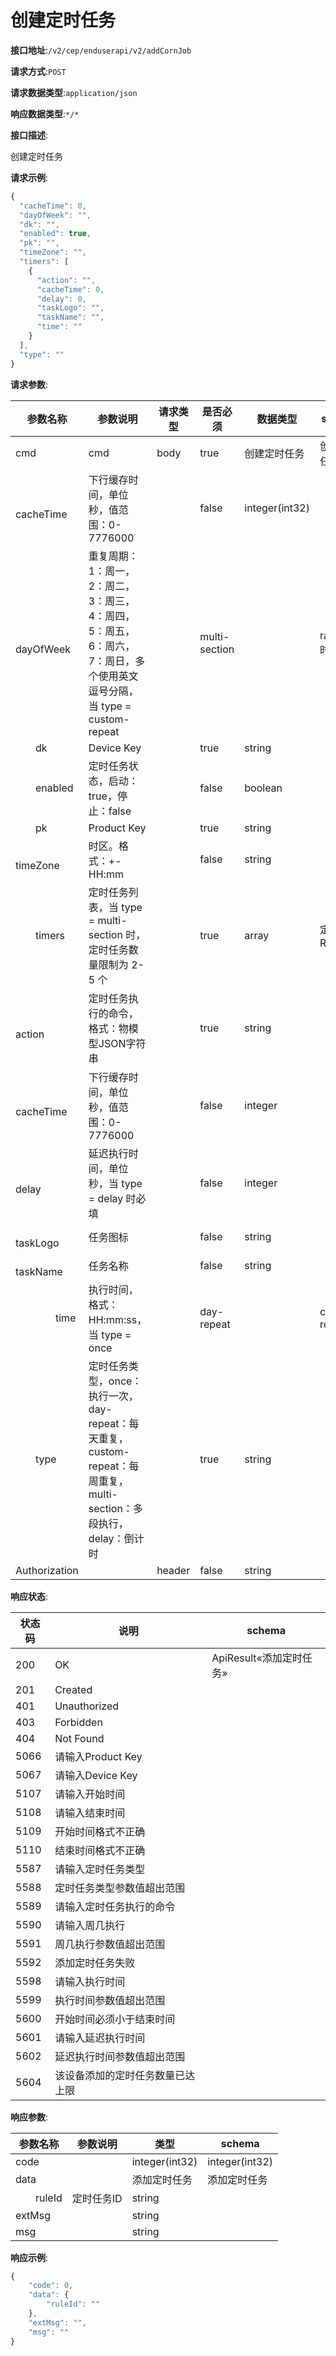 # 创建定时任务


**接口地址**:`/v2/cep/enduserapi/v2/addCornJob`


**请求方式**:`POST`


**请求数据类型**:`application/json`


**响应数据类型**:`*/*`


**接口描述**:<p>创建定时任务</p>



**请求示例**:


```javascript
{
  "cacheTime": 0,
  "dayOfWeek": "",
  "dk": "",
  "enabled": true,
  "pk": "",
  "timeZone": "",
  "timers": [
    {
      "action": "",
      "cacheTime": 0,
      "delay": 0,
      "taskLogo": "",
      "taskName": "",
      "time": ""
    }
  ],
  "type": ""
}
```


**请求参数**:


| 参数名称                          | 参数说明                                                     | 请求类型 | 是否必须      | 数据类型       | schema        |
| --------------------------------- | ------------------------------------------------------------ | -------- | ------------- | -------------- | ------------- |
| cmd                               | cmd                                                          | body     | true          | 创建定时任务   | 创建定时任务  |
| &emsp;&emsp;cacheTime             | 下行缓存时间，单位秒，值范围：0-7776000                      |          | false         | integer(int32) |               |
| &emsp;&emsp;dayOfWeek             | 重复周期：1：周一，2：周二，3：周三，4：周四，5：周五，6：周六，7：周日，多个使用英文逗号分隔，当 type = custom-repeat |          | multi-section |                | random 时必填 |
| &emsp;&emsp;dk                    | Device Key                                                   |          | true          | string         |               |
| &emsp;&emsp;enabled               | 定时任务状态，启动：true，停止：false                        |          | false         | boolean        |               |
| &emsp;&emsp;pk                    | Product Key                                                  |          | true          | string         |               |
| &emsp;&emsp;timeZone              | 时区。格式：+-HH:mm                                          |          | false         | string         |               |
| &emsp;&emsp;timers                | 定时任务列表，当 type = multi-section 时，定时任务数量限制为 2-5 个 |          | true          | array          | 定时任务Req   |
| &emsp;&emsp;&emsp;&emsp;action    | 定时任务执行的命令，格式：物模型JSON字符串                   |          | true          | string         |               |
| &emsp;&emsp;&emsp;&emsp;cacheTime | 下行缓存时间，单位秒，值范围：0-7776000                      |          | false         | integer        |               |
| &emsp;&emsp;&emsp;&emsp;delay     | 延迟执行时间，单位秒，当 type = delay 时必填                 |          | false         | integer        |               |
| &emsp;&emsp;&emsp;&emsp;taskLogo  | 任务图标                                                     |          | false         | string         |               |
| &emsp;&emsp;&emsp;&emsp;taskName  | 任务名称                                                     |          | false         | string         |               |
| &emsp;&emsp;&emsp;&emsp;time      | 执行时间，格式：HH:mm:ss，当 type = once                     |          | day-repeat    |                | custom-repeat |
| &emsp;&emsp;type                  | 定时任务类型，once：执行一次，day-repeat：每天重复，custom-repeat：每周重复，multi-section：多段执行，delay：倒计时 |          | true          | string         |               |
| Authorization                     |                                                              | header   | false         | string         |               |


**响应状态**:


| 状态码 | 说明                             | schema                  |
| ------ | -------------------------------- | ----------------------- |
| 200    | OK                               | ApiResult«添加定时任务» |
| 201    | Created                          |                         |
| 401    | Unauthorized                     |                         |
| 403    | Forbidden                        |                         |
| 404    | Not Found                        |                         |
| 5066   | 请输入Product Key                |                         |
| 5067   | 请输入Device Key                 |                         |
| 5107   | 请输入开始时间                   |                         |
| 5108   | 请输入结束时间                   |                         |
| 5109   | 开始时间格式不正确               |                         |
| 5110   | 结束时间格式不正确               |                         |
| 5587   | 请输入定时任务类型               |                         |
| 5588   | 定时任务类型参数值超出范围       |                         |
| 5589   | 请输入定时任务执行的命令         |                         |
| 5590   | 请输入周几执行                   |                         |
| 5591   | 周几执行参数值超出范围           |                         |
| 5592   | 添加定时任务失败                 |                         |
| 5598   | 请输入执行时间                   |                         |
| 5599   | 执行时间参数值超出范围           |                         |
| 5600   | 开始时间必须小于结束时间         |                         |
| 5601   | 请输入延迟执行时间               |                         |
| 5602   | 延迟执行时间参数值超出范围       |                         |
| 5604   | 该设备添加的定时任务数量已达上限 |                         |


**响应参数**:


| 参数名称           | 参数说明   | 类型           | schema         |
| ------------------ | ---------- | -------------- | -------------- |
| code               |            | integer(int32) | integer(int32) |
| data               |            | 添加定时任务   | 添加定时任务   |
| &emsp;&emsp;ruleId | 定时任务ID | string         |                |
| extMsg             |            | string         |                |
| msg                |            | string         |                |


**响应示例**:
```javascript
{
	"code": 0,
	"data": {
		"ruleId": ""
	},
	"extMsg": "",
	"msg": ""
}
```
